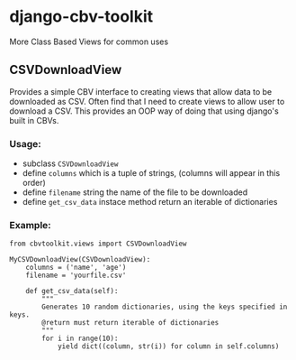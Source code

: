 django-cbv-toolkit
==================

More Class Based Views for common uses

## CSVDownloadView

Provides a simple CBV interface to creating views that allow data to be downloaded as CSV.
Often find that I need to create views to allow user to download a CSV.  This provides an
OOP way of doing that using django's built in CBVs.

### Usage:
- subclass `CSVDownloadView`
- define `columns` which is a tuple of strings, (columns will appear in this order)
- define `filename` string the name of the file to be downloaded
- define `get_csv_data` instace method return an iterable of dictionaries

### Example: 

    from cbvtoolkit.views import CSVDownloadView

    MyCSVDownloadView(CSVDownloadView):
        columns = ('name', 'age')
        filename = 'yourfile.csv'

        def get_csv_data(self):
            """
            Generates 10 random dictionaries, using the keys specified in keys.
            @return must return iterable of dictionaries
            """
            for i in range(10):
                yield dict((column, str(i)) for column in self.columns) 
